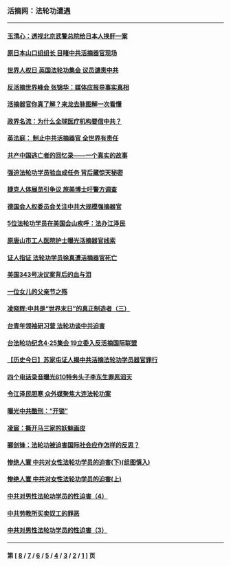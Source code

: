 ### 活摘网：法轮功遭遇
---
#### [玉清心：透视北京武警总院给日本人换肝一案](../../pages/nf5881/n13771978.md?06120430) 
#### [原日本山口组组长 目睹中共活摘器官现场](../../pages/nf5881/n13767360.md?06120430) 
#### [世界人权日 英国法轮功集会 议员谴责中共](../../pages/nf5881/n13431763.md?06120430) 
#### [反活摘世界峰会 张锦华：媒体应报导事实真相](../../pages/nf5881/n13278502.md?06120430) 
#### [活摘器官你真了解？来龙去脉图解一次看懂](../../pages/nf5881/n13013820.md?06120430) 
#### [政界名流：为什么全球医疗机构要信中共？](../../pages/nf5881/n11945479.md?06120430) 
#### [英法庭： 制止中共活摘器官 全世界有责任](../../pages/nf5881/n11330691.md?06120430) 
#### [共产中国逃亡者的回忆录——一个真实的故事](../../pages/nf5881/n10918649.md?06120430) 
#### [强迫法轮功学员验血成任务 背后藏惊天秘密](../../pages/nf5881/n4252384.md?06120430) 
#### [捷克人体展览引争议 旅美博士吁警方调查](../../pages/nf5881/n9429187.md?06120430) 
#### [德国会人权委员会关注中共大规模强摘器官](../../pages/nf5881/n8418950.md?06120430) 
#### [5位法轮功学员在美国会山疾呼：法办江泽民](../../pages/nf5881/n8101519.md?06120430) 
#### [原唐山市工人医院护士曝光活摘器官线索](../../pages/nf5881/n8076384.md?06120430) 
#### [证人指证 法轮功学员徐真遭活摘器官死亡](../../pages/nf5881/n8042467.md?06120430) 
#### [美国343号决议案背后的血与泪](../../pages/nf5881/n8020684.md?06120430) 
#### [一位女儿的父亲节之殇](../../pages/nf5881/n8014122.md?06120430) 
#### [凌晓辉:中共是“世界末日”的真正制造者（三）](../../pages/nf5881/n4210333.md?06120430) 
#### [台青年领袖研习营 法轮功谈中共迫害](../../pages/nf5881/n4141857.md?06120430) 
#### [台法轮功纪念4‧25集会 19立委入反活摘国际联盟](../../pages/nf5881/n4141821.md?06120430) 
#### [【历史今日】苏家屯证人揭中共活摘法轮功学员器官罪行](../../pages/nf5881/n4135912.md?06120430) 
#### [四个电话录音曝光610特务头子李东生罪恶滔天](../../pages/nf5881/n4040060.md?06120430) 
#### [令江泽民胆寒 众外媒聚焦大连法轮功案](../../pages/nf5881/n3932671.md?06120430) 
#### [曝光中共酷刑：“开锁”](../../pages/nf5881/n3889373.md?06120430) 
#### [凌宸：撕开马三家的妖魅画皮](../../pages/nf5881/n3849369.md?06120430) 
#### [郦剑锋：法轮功被迫害国际社会应作怎样的反思？](../../pages/nf5881/n3824560.md?06120430) 
#### [惨绝人寰 中共对女性法轮功学员的迫害(下)(组图慎入)](../../pages/nf5881/n3816285.md?06120430) 
#### [惨绝人寰 中共对女性法轮功学员的迫害(上)](../../pages/nf5881/n3815374.md?06120430) 
#### [中共对男性法轮功学员的性迫害（4）](../../pages/nf5881/n3769144.md?06120430) 
#### [中共劳教所买卖奴工的罪恶](../../pages/nf5881/n3769378.md?06120430) 
#### [中共对男性法轮功学员的性迫害（3）](../../pages/nf5881/n3768231.md?06120430) 

---
#### 第 [ [8](./8.md?06120430) / [7](./7.md?06120430) / [6](./6.md?06120430) / [5](./5.md?06120430) / [4](./4.md?06120430) / [3](./3.md?06120430) / [2](./2.md?06120430) / [1](./1.md?06120430) ] 页
